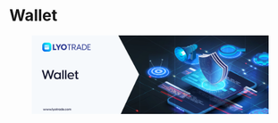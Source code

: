 # Wallet

<figure><img src="../../.gitbook/assets/Wallet (1).png" alt=""><figcaption></figcaption></figure>

